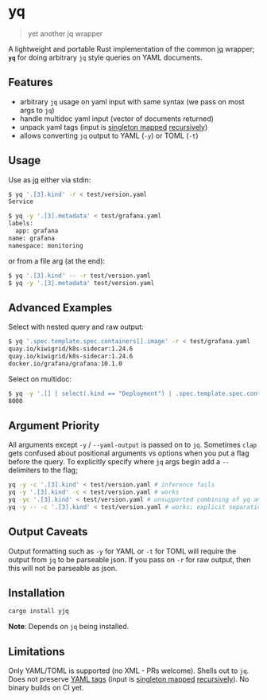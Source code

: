 # yq
> yet another jq wrapper

A lightweight and portable Rust implementation of the common [jq](https://jqlang.github.io/jq/) wrapper; **`yq`** for doing arbitrary `jq` style queries on YAML documents.

## Features

- arbitrary `jq` usage on yaml input with same syntax (we pass on most args to `jq`)
- handle multidoc yaml input (vector of documents returned)
- unpack yaml tags (input is [singleton mapped](https://docs.rs/serde_yaml/latest/serde_yaml/with/singleton_map/index.html) [recursively](https://docs.rs/serde_yaml/latest/serde_yaml/with/singleton_map_recursive/index.html))
- allows converting `jq` output to YAML (`-y`) or TOML (`-t`)

## Usage
Use as [jq](https://jqlang.github.io/jq/tutorial/) either via stdin:

```sh
$ yq '.[3].kind' -r < test/version.yaml
Service

$ yq -y '.[3].metadata' < test/grafana.yaml
labels:
  app: grafana
name: grafana
namespace: monitoring
```

or from a file arg (at the end):

```sh
$ yq '.[3].kind' -- -r test/version.yaml
$ yq -y '.[3].metadata' test/version.yaml
```

## Advanced Examples
Select with nested query and raw output:

```sh
$ yq '.spec.template.spec.containers[].image' -r < test/grafana.yaml
quay.io/kiwigrid/k8s-sidecar:1.24.6
quay.io/kiwigrid/k8s-sidecar:1.24.6
docker.io/grafana/grafana:10.1.0
```

Select on multidoc:

```sh
$ yq -y '.[] | select(.kind == "Deployment") | .spec.template.spec.containers[0].ports[0].containerPort' test/version.yaml
8000
```

## Argument Priority
All arguments except `-y` / `--yaml-output` is passed on to `jq`.
Sometimes `clap` gets confused about positional arguments vs options when you put a flag before the query. To explicitly specify where `jq` args begin add a `--` delimiters to the flag;

```sh
yq -y -c '.[3].kind' < test/version.yaml # inference fails
yq -y '.[3].kind' -c < test/version.yaml # works
yq -yc '.[3].kind' < test/version.yaml # unsupported combining of yq and jq args
yq -y -- -c '.[3].kind' < test/version.yaml # works; explicit separation
```

## Output Caveats

Output formatting such as `-y` for YAML or `-t` for TOML will require the output from `jq` to be parseable json. If you pass on `-r` for raw output, then this will not be parseable as json.

## Installation

```sh
cargo install yjq
```

**Note**: Depends on `jq` being installed.

## Limitations

Only YAML/TOML is supported (no XML - PRs welcome). Shells out to `jq`. Does not preserve [YAML tags](https://yaml.org/spec/1.2-old/spec.html#id2764295) (input is [singleton mapped](https://docs.rs/serde_yaml/latest/serde_yaml/with/singleton_map/index.html) [recursively](https://docs.rs/serde_yaml/latest/serde_yaml/with/singleton_map_recursive/index.html)). No binary builds on CI yet.
